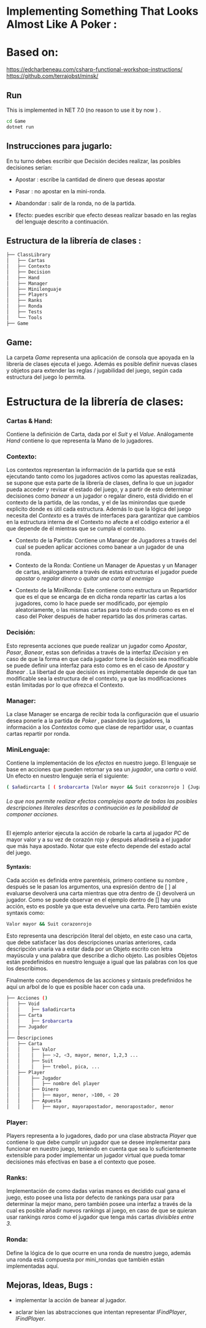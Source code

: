 # Implementing Something That Looks Almost Like A Poker :

# Based on:

 https://edcharbeneau.com/csharp-functional-workshop-instructions/
 https://github.com/terrajobst/minsk/

## Run

This is implemented in NET 7.0 (no reason to use it by now ) . 

```bash
cd Game
dotnet run
```

## Instrucciones para jugarlo:

En tu turno debes escribir que Decisión decides realizar, las posibles decisiones serían:

- Apostar : escribe la cantidad de dinero que deseas apostar

- Pasar : no apostar en la mini-ronda.

- Abandondar : salir de la ronda, no de la partida.

- Efecto: puedes escribir que efecto deseas realizar basado en las reglas del lenguaje descrito a continuación.

## Estructura de la librería de clases :

```bash
├── ClassLibrary
│   ├── Cartas
│   ├── Contexto
│   ├── Decision
│   ├── Hand
│   ├── Manager
│   ├── Minilenguaje
│   ├── Players
│   ├── Ranks
│   ├── Ronda
│   ├── Tests
│   └── Tools
├── Game
```

## Game:

La carpeta *Game* representa una aplicación de consola que apoyada en la librería de clases ejecuta el juego. Además es posible definir nuevas clases y objetos para extender las reglas / jugabilidad del juego, según cada estructura del juego lo permita.

# Estructura de la librería de clases:

### Cartas & Hand:

Contiene la definición de Carta, dada por el *Suit* y el *Value*. Análogamente *Hand* contiene lo que representa la Mano de lo jugadores.

### Contexto:

Los contextos representan la información de la partida que se está ejecutando tanto como los jugadores activos como las apuestas realizadas, se supone que esta parte de la librería de clases, defina lo que un jugador pueda acceder y revisar el estado del juego, y a partir de esto determinar decisiones como *banear* a un jugador o regalar dinero, está dividido en el contexto de la partida, de las rondas, y el de las minirondas que quede explicito donde es útil cada estructura. Además lo que la lógica del juego necesita del *Contexto* es a través de interfaces para garantizar que cambios en la estructura interna de el Contexto no afecte a el código exterior a él que depende de él mientras que se cumpla el contrato.

- Contexto de la Partida: Contiene un Manager de Jugadores a través del cual se pueden aplicar acciones como banear a un jugador de una ronda.

- Contexto de la Ronda: Contiene un Manager de Apuestas y un Manager de cartas, análogamente a través de estas estructuras el jugador puede *apostar* o *regalar dinero* o *quitar una carta al enemigo*

- Contexto de la MiniRonda: Este contiene como estructura un Repartidor que es el que se encarga de en dicha ronda repartir las cartas a los jugadores, como lo hace puede ser modificado, por ejemplo aleatoriamente, o las mismas cartas para todo el mundo como es en el caso del Poker después de haber repartido las dos primeras cartas.

### Decisión:

Esto representa acciones que puede realizar un jugador como *Apostar*, *Pasar*, *Banear*, estas son definidas a través de la interfaz *IDecision* y en caso de que la forma en que cada jugador tome la decisión sea modificable se puede definir una interfaz para esto como es en el caso de *Apostar* y *Banear* . La libertad de que decisión es implementable depende de que tan modificable sea la estructura de el contexto, ya que las modificaciones están limitadas por lo que ofrezca el Contexto.

### Manager:

La clase Manager se encarga de recibir toda la configuración que el usuario desea ponerle a la partida de *Poker* , pasándole los jugadores, la información a los *Contextos* como que clase de repartidor usar, o cuantas cartas repartir por ronda.

### MiniLenguaje:

Contiene la implementación de los *efectos* en nuestro juego. El lenguaje se base en acciones que pueden retornar ya sea un *jugador*, una *carta* o *void*. Un efecto en nuestro lenguaje sería el siguiente:

```bash
( $añadircarta [ ( $robarcarta [Valor mayor && Suit corazonrojo ] {Jugador  PC}] {Bet mayorapostador}) 
```

###### Lo que nos permite realizar efectos complejos aparte de todas las posibles descripciones literales descritas a continuación es la posibilidad de componer acciones.

El ejemplo anterior ejecuta la acción de robarle la carta al jugador *PC* de mayor valor y a su vez de corazón rojo y después añadirsela a el jugador que más haya apostado. Notar que este efecto depende del estado actal del juego.

#### Syntaxis:

Cada acción es definida entre parentésis,  primero contiene su nombre , después se le pasan los argumentos, una expresión dentro de [ ] al evaluarse devolverá una carta mientras que otra dentro de {} devolverá un jugador. Como se puede observar en el ejemplo dentro de [] hay una acción, esto es posble ya que esta devuelve una carta. Pero también existe syntaxis como:

```bash
Valor mayor && Suit corazonrojo 
```

Esto representa una descripción literal del objeto, en este caso una carta, que debe satisfacer las dos descripciones unarias anteriores, cada descripción unaria va a estar dada por un Objeto escrito con letra mayúscula y una palabra que describe a dicho objeto. Las posibles Objetos están predefinidos en nuestro lenguaje a igual que las palabras con los que los describimos.

Finalmente como dependemos de las acciones y sintaxis predefinidos he aquí un aŕbol de lo que es posible hacer con cada una.

```bash
├── Acciones ()
│   ├── Void
│   │    ├── $añadircarta
│   ├── Carta
│   │    ├── $robarcarta
│   ├── Jugador
│   │    
├── Descripciones
│   ├── Carta
│   │    ├── Valor
│   │    │   ├── >2, <3, mayor, menor, 1,2,3 ...
│   │    ├── Suit
│   │    │   ├── trebol, pica, ...
│   ├── Player
│   │    ├── Jugador
│   │    │   ├── nombre del player
│   │    ├── Dinero
│   │    │   ├── mayor, menor, >100, < 20
│   │    ├── Apuesta
│   │    │   ├── mayor, mayorapostador, menorapostador, menor
```

### Player:

Players representa a lo jugadores, dado por una clase abstracta *Player* que contiene lo que debe cumplir un jugador que se desee implementar para funcionar en nuestro juego, teniendo en cuenta que sea lo suficientemente extensible para poder implementar un jugador virtual que pueda tomar decisiones más efectivas en base a el contexto que posee.

### Ranks:

Implementación de como dadas varias manos es decidido cual gana el juego, esto posee una lista por defecto de rankings para usar para determinar la mejor mano, pero también posee una interfaz a través de la cual es posible añadir nuevos rankings al juego, en caso de que se quieran usar rankings *raros* como el jugador que tenga más cartas *divisibles entre 3*.

### Ronda:

Define la lógica de lo que ocurre en una ronda de nuestro juego, además una ronda está compuesta por mini_rondas que también están implementadas aquí. 

## Mejoras, Ideas, Bugs :

- implementar la acción de banear al jugador.

- aclarar bien las abstracciones que intentan representar *IFindPlayer*, *IFindPlayer*.